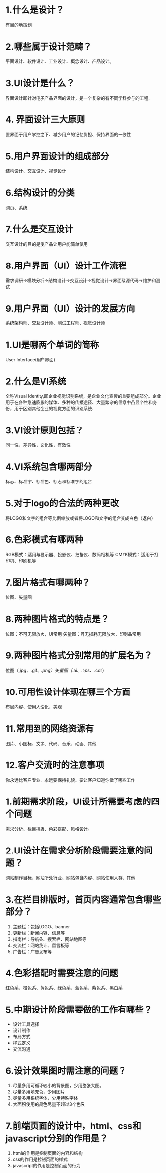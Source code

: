 # 1.什么是设计？     
有目的地策划
# 2.哪些属于设计范畴？     
平面设计、软件设计、工业设计、概念设计、产品设计。
# 3.UI设计是什么？  		
界面设计即针对电子产品界面的设计，是一个复杂的有不同学科参与的工程.
# 4. 界面设计三大原则    
置界面于用户掌控之下、减少用户的记忆负担、保持界面的一致性
# 5.用户界面设计的组成部分      
结构设计、交互设计、视觉设计
# 6.结构设计的分类  		
网页、系统
# 7.什么是交互设计  		
交互设计的目的是使产品让用户能简单使用
# 8.用户界面（UI）设计工作流程  	
需求调研→模块分析→结构设计→交互设计→视觉设计→界面级源代码→维护和测试
# 9.用户界面（UI）设计的发展方向  
系统架构师、交互设计师、测试工程师、视觉设计师


# 1.UI是哪两个单词的简称	
User Interface(用户界面)  
# 2.什么是VI系统  
全称Visual Identity,即企业视觉识别系统，是企业文化宣传的重要组成部分。企业用于在各种急速膨胀的媒体、多种的传播途径、大量繁杂的信息中凸显个性和身份，用于区别其他企业的视觉方面的识别系统.
# 3.VI设计原则包括？  
同一性，差异性，文化性，有效性
# 4.VI系统包含哪两部分  
标志、标准字、标准色、标志和标准字的组合
# 5.对于logo的合法的两种更改  
将LOGO和文字的组合等比例缩放或者将LOGO和文字的组合变成白色（返白）
# 6.色彩模式有哪两种  
RGB模式：适用与显示器、投影仪、扫描仪、数码相机等
CMYK模式：适用于打印机、印刷机等
# 7.图片格式有哪两种？  
位图、矢量图
# 8.两种图片格式的特点是？  
位图：不可无限放大，UI常用
矢量图：可无损耗无限放大，印刷品常用
# 9.两种图片格式分别常用的扩展名为？  
位图（*.jpg、*.gif、*.png）矢量图（*.ai、*.eps、*.cdr）
# 10.可用性设计体现在哪三个方面  
布局内容、使用人性化、美观
# 11.常用到的网络资源有  
图片、小图标、文字、代码、音乐、动画、其他
# 12.客户交流时的注意事项  
你永远比客户专业、永远要保持礼貌、要让客户知道你做了哪些工作



# 1.前期需求阶段，UI设计所需要考虑的四个问题
需求分析、栏目排版、色彩搭配、风格设计。
# 2.UI设计在需求分析阶段需要注意的问题？
网站制作目标、网站所处行业、网站包含内容、网站使用人群、其他
# 3.在栏目排版时，首页内容通常包含哪些部分？
1. 主题栏：包括LOGO、banner
2. 更新栏：新闻内容、信息等
3. 指南栏：导航条、搜索栏、网站地图等
4. 交流栏：网站统计、留言板等
5. 广告栏：广告发布等
# 4.色彩搭配时需要注意的问题
红色系、橙色系、黄色系、绿色系、蓝色系、紫色系、黑白系
# 5.中期设计阶段需要做的工作有哪些？
+ 设计工具选择
+ 设计制作
+ 布局方式
+ 样式定义
+ 交流沟通
# 6.设计效果图时需注意的问题？
1. 尽量多用可循环较小的背景图，少用整张大图。
2. 尽量多用填充色，少用图片
3. 尽量多用系统字体，少用特殊字体
4. 大面积使用的颜色尽量不超过3个色系
# 7.前端页面的设计中，html、css和javascript分别的作用是？
1. html的作用是控制页面的内容和结构
2. css的作用是控制页面的样式
3. javascript的作用是控制页面的行为
